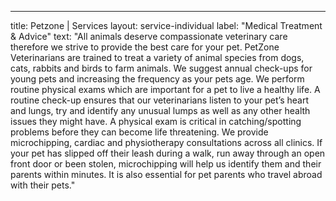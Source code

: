 ---
title: Petzone | Services
layout: service-individual
label: "Medical Treatment & Advice"
text: "All animals deserve compassionate veterinary care therefore we strive to provide the best care for your pet. PetZone Veterinarians are trained to treat a variety of animal species from dogs, cats, rabbits and birds to farm animals. We suggest annual check-ups for young pets and increasing the frequency as your pets age. We perform routine physical exams which are important for a pet to live a healthy life. A routine check-up ensures that our veterinarians listen to your pet’s heart and lungs, try and identify any unusual lumps as well as any other health issues they might have. A physical exam is critical in catching/spotting problems before they can become life threatening. We provide microchipping, cardiac and physiotherapy consultations across all clinics. If your pet has slipped off their leash during a walk, run away through an open front door or been stolen, microchipping will help us identify them and their parents within minutes. It is also essential for pet parents who travel abroad with their pets."

